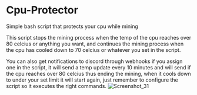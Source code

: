 # Cpu-Protector
Simple bash script that protects your cpu while mining 

This script stops the mining process when the temp of the cpu reaches over 80 celcius or anything you want, and continues the mining process when the cpu has cooled down to 70 celcius or whatever you set in the script.

You can also get notifications to discord through webhooks if you assign one in the script, it will send a temp update every 10 minutes and will send if the cpu reaches over 80 celcius thus ending the mining, when it cools down to under your set limit it will start again, just remember to configure the script so it executes the right commands. 
![Screenshot_31](https://github.com/user-attachments/assets/4001d8f0-c13b-4d4d-856e-97b1c3489554)
